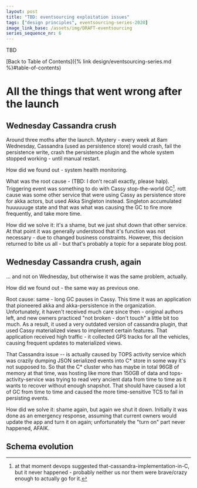 ```yaml
---
layout: post
title: "TBD: eventsourcing exploitation issues"
tags: ["design principles", eventsourcing-series-2020]
image_link_base: /assets/img/DRAFT-eventsourcing
series_sequence_nr: 6
---
```


TBD

[Back to Table of Contents]({% link design/eventsourcing-series.md %}#table-of-contents)

# All the things that went wrong after the launch
 
## Wednesday Cassandra crush

Around three moths after the launch. Mystery - every week at 8am Wednesday, Cassandra (used as persistence store) would
crash, fail the persistence write, crash the persistence plugin and the whole system stopped working - until manual
restart.

How did we found out - system health monitoring.

What was the root cause - (TBD: I don't recall exactly, please halp). Triggering event was something to do with Cassy 
stop-the-world GC[^2]. rott cause was some other service that were using Cassy as persistence store for akka actors,
but used Akka Singleton instead. Singleton accumulated huuuuuuge state and that was what was causing the GC to fire
more frequently, and take more time.

[^2]: at that moment devops suggested that-cassandra-implementation-in-C, but it never happened - probably neither us 
nor them were brave/crazy enough to actually go for it.

How did we solve it: it's a shame, but we just shut down that other service. At that point it was generally understood
that it's function was not necessary - due to changed business constraints. However, this decision returned to bite us
all - but that's probably a topic for a separate blog post.

## Wednesday Cassandra crush, again

... and not on Wednesday, but otherwise it was the same problem, actually.

How did we found out - the same way as previous one. 

Root cause: same - long GC pauses in Cassy. This time it was an application that pioneered akka and akka-persistence 
in the organization. Unfortunately, it haven't received much care since then - original authors left, and new owners
practiced "not broken - don't touch" a little bit too much. As a result, it used a very outdated version of cassandra
plugin, that used Cassy materialized views to implement certain features. That application received high traffic - it 
collected GPS tracks for all the vehicles, causing frequent updates to materialized views.

That Cassandra issue -- is actually caused by TOPS activity service which was crazily dumping JSON serialized events 
into C* store in some way it's not supposed to. So that the C* cluster who has maybe in total 96GB of memory at that 
time, was hosting like more than 150GB of data and tops-activity-service was trying to read very ancient data from 
time to time as it wants to recover without enough snapshot. That should have caused a lot of GC from time to time 
and caused the more time-sensitive TCS to fail in persisting events.

How did we solve it: shame again, but again we shut it down. Initially it was done as an emergency response, assuming
that current owners would update the app and turn it on again; unfortunately the "turn on" part never happened, AFAIK.

## Schema evolution